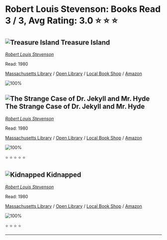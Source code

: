 # Robert Louis Stevenson:  Books Read 3 / 3, Avg Rating: 3.0 :star: :star: :star:

## ![Treasure Island](https://covers.openlibrary.org/b/id/13859660-M.jpg) Treasure Island
*[Robert Louis Stevenson](../authors/RobertLouisStevenson)*

Read: 1980

[Massachusetts Library](https://library.minlib.net/search/i=9781492714484) / [Open Library](https://openlibrary.org/isbn/9781492714484) / [Local Book Shop](https://bookshop.org/book/9781492714484) / [Amazon](https://amazon.com/dp/0613094271)

![100%](https://geps.dev/progress/100) 



## ![The Strange Case of Dr. Jekyll and Mr. Hyde](https://covers.openlibrary.org/b/id/295773-M.jpg) The Strange Case of Dr. Jekyll and Mr. Hyde
*[Robert Louis Stevenson](../authors/RobertLouisStevenson)*

Read: 1980

[Massachusetts Library](https://library.minlib.net/search/i=9780755338856) / [Open Library](https://openlibrary.org/isbn/9780755338856) / [Local Book Shop](https://bookshop.org/book/9780755338856) / [Amazon](https://amazon.com/dp/1434115704)

![100%](https://geps.dev/progress/100) 

:star: :star: :star: :star: :star:

## ![Kidnapped](https://books.google.com/books/content?id=ilOluQAACAAJ&printsec=frontcover&img=1&zoom=1&source=gbs_api) Kidnapped
*[Robert Louis Stevenson](../authors/RobertLouisStevenson)*

Read: 1980

[Massachusetts Library](https://library.minlib.net/search/i=9781600969423) / [Open Library](https://openlibrary.org/isbn/9781600969423) / [Local Book Shop](https://bookshop.org/book/9781600969423) / [Amazon](https://amazon.com/dp/0871881667)

![100%](https://geps.dev/progress/100) 

:star: :star: :star: :star:

---
